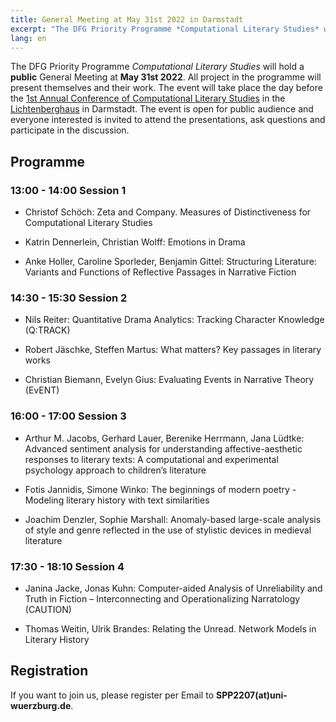 ```yaml
---
title: General Meeting at May 31st 2022 in Darmstadt
excerpt: "The DFG Priority Programme *Computational Literary Studies* will hold..."
lang: en
---
```


The DFG Priority Programme *Computational Literary Studies* will hold a **public** General Meeting at **May 31st 2022**. All project in the programme will present themselves and their work. The event will take place the day before the [1st Annual Conference of Computational Literary Studies](https://jcls.io/site/conference/) in the [Lichtenberghaus](https://www.intern.tu-darmstadt.de/verwaltung/dez_iv/immobilienmanagement_a_z/artikel_details_de_en_263040.de.jsp) in Darmstadt. The event is open for public audience and everyone interested is invited to attend the presentations, ask questions and participate in the discussion.

## Programme

### 13:00 - 14:00 Session 1

- Christof Schöch: Zeta and Company. Measures of Distinctiveness for Computational Literary Studies

- Katrin Dennerlein, Christian Wolff: Emotions in Drama

- Anke Holler, Caroline Sporleder, Benjamin Gittel: Structuring Literature: Variants and Functions of Reflective Passages in Narrative Fiction

### 14:30 - 15:30 Session 2

- Nils Reiter: Quantitative Drama Analytics: Tracking Character Knowledge (Q:TRACK)

- Robert Jäschke, Steffen Martus: What matters? Key passages in literary works

- Christian Biemann, Evelyn Gius: Evaluating Events in Narrative Theory (EvENT)

### 16:00 - 17:00 Session 3

- Arthur M. Jacobs, Gerhard Lauer, Berenike Herrmann, Jana Lüdtke: Advanced sentiment analysis for understanding affective-aesthetic responses to literary texts: A computational and experimental psychology approach to children’s literature

- Fotis Jannidis, Simone Winko: The beginnings of modern poetry - Modeling literary history with text similarities

- Joachim Denzler, Sophie Marshall: Anomaly-based large-scale analysis of style and genre reflected in the use of stylistic devices in medieval literature 

### 17:30 - 18:10 Session 4

- Janina Jacke, Jonas Kuhn: Computer-aided Analysis of Unreliability and Truth in Fiction – Interconnecting and Operationalizing Narratology (CAUTION)

- Thomas Weitin, Ulrik Brandes: Relating the Unread. Network Models in Literary History

## Registration

If you want to join us, please register per Email to **SPP2207(at)uni-wuerzburg.de**.

